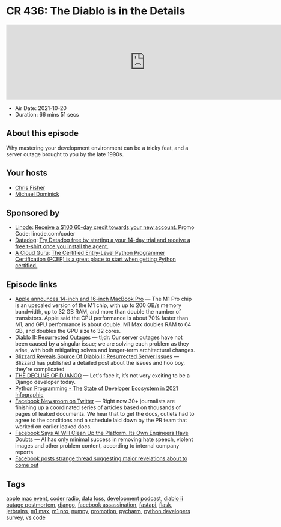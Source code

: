 # CR 436: The Diablo is in the Details

<iframe src="https://player.fireside.fm/v2/MLf2ZzhC+1N-Z65YT?theme=dark" width="740" height="200" frameborder="0" scrolling="no"></iframe>

* Air Date: 2021-10-20
* Duration: 66 mins 51 secs

## About this episode

Why mastering your development environment can be a tricky feat, and a server outage brought to you by the late 1990s.

## Your hosts
* [Chris Fisher](https://coder.show/hosts/chrislas)
* [Michael Dominick](https://coder.show/hosts/michael)

## Sponsored by

  * [Linode](https://linode.com/coder): [Receive a $100 60-day credit towards your new account. ](https://linode.com/coder) Promo Code: linode.com/coder
  * [Datadog](http://datadog.com/coderradio): [Try Datadog free by starting a your 14-day trial and receive a free t-shirt once you install the agent.](http://datadog.com/coderradio)
  * [A Cloud Guru](https://learn.acloud.guru/course/33a5a87a-2b2c-4e51-b00f-8f2e2a15ab30/overview/?utm_source=jupiter&utm_medium=cpc): [The Certified Entry-Level Python Programmer Certification (PCEP) is a great place to start when getting Python certified. ](https://learn.acloud.guru/course/33a5a87a-2b2c-4e51-b00f-8f2e2a15ab30/overview/?utm_source=jupiter&utm_medium=cpc)



## Episode links

  * [Apple announces 14-inch and 16-inch MacBook Pro](https://9to5mac.com/2021/10/18/apple-announces-new-m1-pro-macbook-pro/ "Apple announces 14-inch and 16-inch MacBook Pro") — The M1 Pro chip is an upscaled version of the M1 chip, with up to 200 GB/s memory bandwidth, up to 32 GB RAM, and more than double the number of transistors. Apple said the CPU performance is about 70% faster than M1, and GPU performance is about double. M1 Max doubles RAM to 64 GB, and doubles the GPU size to 32 cores.
  * [Diablo II: Resurrected Outages](https://us.forums.blizzard.com/en/d2r/t/diablo-ii-resurrected-outages-an-explanation-how-we%E2%80%99ve-been-working-on-it-and-how-we%E2%80%99re-moving-forward/28164 "Diablo II: Resurrected Outages") — tl;dr: Our server outages have not been caused by a singular issue; we are solving each problem as they arise, with both mitigating solves and longer-term architectural changes. 
  * [Blizzard Reveals Source Of Diablo II: Resurrected Server Issues](https://kotaku.com/fixing-the-diablo-ii-resurrected-servers-sounds-like-a-1847871074 "Blizzard Reveals Source Of Diablo II: Resurrected Server Issues") — Blizzard has published a detailed post about the issues and hoo boy, they're complicated
  * [THE DECLINE OF DJANGO](https://www.david-dahan.com/blog/the-decline-of-django "THE DECLINE OF DJANGO") — Let's face it, it’s not very exciting to be a Django developer today.
  * [Python Programming - The State of Developer Ecosystem in 2021 Infographic](https://www.jetbrains.com/lp/devecosystem-2021/python/ "Python Programming - The State of Developer Ecosystem in 2021 Infographic")
  * [Facebook Newsroom on Twitter](https://twitter.com/fbnewsroom/status/1450154002755178499 "Facebook Newsroom on Twitter") — Right now 30+ journalists are finishing up a coordinated series of articles based on thousands of pages of leaked documents. We hear that to get the docs, outlets had to agree to the conditions and a schedule laid down by the PR team that worked on earlier leaked docs.
  * [Facebook Says AI Will Clean Up the Platform. Its Own Engineers Have Doubts](https://www.wsj.com/articles/facebook-ai-enforce-rules-engineers-doubtful-artificial-intelligence-11634338184?mod=djemalertNEWS "Facebook Says AI Will Clean Up the Platform. Its Own Engineers Have Doubts") — AI has only minimal success in removing hate speech, violent images and other problem content, according to internal company reports
  * [Facebook posts strange thread suggesting major revelations about to come out](https://www.independent.co.uk/life-style/gadgets-and-tech/facebook-news-articles-research-documents-twitter-b1940606.html "Facebook posts strange thread suggesting major revelations about to come out")



## Tags

[apple mac event](https://coder.show/tags/apple%20mac%20event), [coder radio](https://coder.show/tags/coder%20radio), [data loss](https://coder.show/tags/data%20loss), [development podcast](https://coder.show/tags/development%20podcast), [diablo ii outage postmortem](https://coder.show/tags/diablo%20ii%20outage%20postmortem), [django](https://coder.show/tags/django), [facebook  assassination](https://coder.show/tags/facebook%20%20assassination), [fastapi](https://coder.show/tags/fastapi), [flask](https://coder.show/tags/flask), [jetbrains](https://coder.show/tags/jetbrains), [m1 max](https://coder.show/tags/m1%20max), [m1 pro](https://coder.show/tags/m1%20pro), [numpy](https://coder.show/tags/numpy), [promotion](https://coder.show/tags/promotion), [pycharm](https://coder.show/tags/pycharm), [python developers survey](https://coder.show/tags/python%20developers%20survey), [vs code](https://coder.show/tags/vs%20code)
